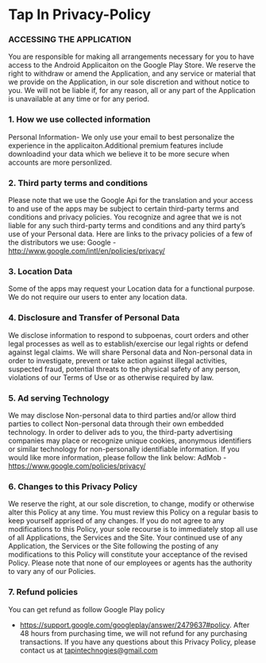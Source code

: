 # Tap In Privacy-Policy

### ACCESSING THE APPLICATION
You are responsible for making all arrangements necessary for you to have access to the Android Applicaiton on the Google Play Store. We reserve the right to withdraw or amend the Application, and any service or material that we provide on the Application, in our sole discretion and without notice to you. We will not be liable if, for any reason, all or any part of the Application is unavailable at any time or for any period.

### 1. How we use collected information
Personal Information- We only use your email to best personalize the experience in the applicaiton.Additional premium features include downloadind your data which we believe it to be more secure when accounts are more personlized. 

### 2. Third party terms and conditions
Please note that we use the Google Api for the translation and your access to and use of the apps may be subject to certain third-party terms and conditions and privacy policies. You recognize and agree that we is not liable for any such third-party terms and conditions and any third party’s use of your Personal data. Here are links to the privacy policies of a few of the distributors we use:
Google - http://www.google.com/intl/en/policies/privacy/

### 3. Location Data
Some of the apps may request your Location data for a functional purpose. We do not require our users to enter any location data.

### 4. Disclosure and Transfer of Personal Data
We disclose information to respond to subpoenas, court orders and other legal processes as well as to establish/exercise our legal rights or defend against legal claims. We will share Personal data and Non-personal data in order to investigate, prevent or take action against illegal activities, suspected fraud, potential threats to the physical safety of any person, violations of our Terms of Use or as otherwise required by law.

### 5. Ad serving Technology
We may disclose Non-personal data to third parties and/or allow third parties to collect Non-personal data through their own embedded technology. In order to deliver ads to you, the third-party advertising companies may place or recognize unique cookies, anonymous identifiers or similar technology for non-personally identifiable information. If you would like more information, please follow the link below:
AdMob - https://www.google.com/policies/privacy/

### 6. Changes to this Privacy Policy
We reserve the right, at our sole discretion, to change, modify or otherwise alter this Policy at any time. You must review this Policy on a regular basis to keep yourself apprised of any changes. If you do not agree to any modifications to this Policy, your sole recourse is to immediately stop all use of all Applications, the Services and the Site. Your continued use of any Application, the Services or the Site following the posting of any modifications to this Policy will constitute your acceptance of the revised Policy. Please note that none of our employees or agents has the authority to vary any of our Policies.

### 7. Refund policies
You can get refund as follow Google Play policy
- https://support.google.com/googleplay/answer/2479637#policy.
After 48 hours from purchasing time, we will not refund for any purchasing transactions.
If you have any questions about this Privacy Policy, please contact us at tapintechnogies@gmail.com
